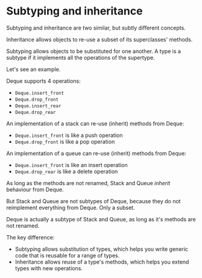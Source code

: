 # Subtyping and inheritance

Subtyping and inheritance are two similar, but subtly different concepts.

Inheritance allows objects to re-use a subset of its superclasses' methods.

Subtyping allows objects to be substituted for one another. A type is a subtype if it implements all the operations of the supertype.

Let's see an example.

Deque supports 4 operations:
- `Deque.insert_front`
- `Deque.drop_front`
- `Deque.insert_rear`
- `Deque.drop_rear`

An implementation of a stack can re-use (inherit) methods from Deque:
- `Deque.insert_front` is like a push operation
- `Deque.drop_front` is like a pop operation

An implementation of a queue can re-use (inherit) methods from Deque:
- `Deque.insert_front` is like an insert operation
- `Deque.drop_rear` is like a delete operation

As long as the methods are not renamed, Stack and Queue *inherit* behaviour from Deque.

But Stack and Queue are not subtypes of Deque, because they do not reimplement everything from Deque. Only a subset.

Deque is actually a subtype of Stack and Queue, as long as it's methods are not renamed.

The key difference:
- Subtyping allows substitution of types, which helps you write generic code that is reusable for a range of types.
- Inheritance allows reuse of a type's methods, which helps you extend types with new operations.

